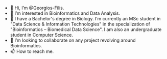 - 👋 Hi, I’m @Georgios-Filis.
- 👀 I’m interested in Bioinformatics and Data Analysis.
- 🌱 I have a Bachelor's degree in Biology. I’m currently an MSc student in "Data Science & Information Technologies" in the specialization of "Bioinformatics – Biomedical Data Science". I am also an undergraduate student in Computer Science.
- 💞️ I’m looking to collaborate on any project revolving around Bioinformatics.
- 📫 How to reach me.

<!---
Georgios-Filis/Georgios-Filis is a ✨ special ✨ repository because its `README.md` (this file) appears on your GitHub profile.
You can click the Preview link to take a look at your changes.
--->
